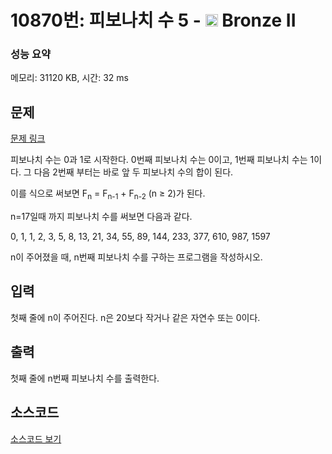 # 10870번: 피보나치 수 5 - <img src="https://static.solved.ac/tier_small/4.svg" style="height:20px" /> Bronze II

<!-- performance -->
### 성능 요약
메모리: 31120 KB, 시간: 32 ms
<!-- end -->

## 문제

[문제 링크](https://boj.kr/10870)


<p>피보나치 수는 0과 1로 시작한다. 0번째 피보나치 수는 0이고, 1번째 피보나치 수는 1이다. 그 다음 2번째 부터는 바로 앞 두 피보나치 수의 합이 된다.</p>

<p>이를 식으로 써보면 F<sub>n</sub>&nbsp;= F<sub>n-1</sub>&nbsp;+ F<sub>n-2</sub>&nbsp;(n ≥ 2)가 된다.</p>

<p>n=17일때 까지 피보나치 수를 써보면 다음과 같다.</p>

<p>0, 1, 1, 2, 3, 5, 8, 13, 21, 34, 55, 89, 144, 233, 377, 610, 987, 1597</p>

<p>n이 주어졌을 때, n번째 피보나치 수를 구하는 프로그램을 작성하시오.</p>



## 입력


<p>첫째 줄에 n이 주어진다. n은 20보다 작거나 같은 자연수 또는 0이다.</p>



## 출력


<p>첫째 줄에 n번째 피보나치 수를 출력한다.</p>



## 소스코드

[소스코드 보기](피보나치%20수%205.py)